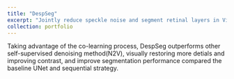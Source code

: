 ```yaml
---
title: "DespSeg"
excerpt: "Jointly reduce speckle noise and segment retinal layers in Vis-OCT images<br/><img src='/images/500x300.png'>"
collection: portfolio
---
```


Taking advantage of the co-learning process, DespSeg outperforms other self-supervised denoising method(N2V), visually restoring more detials and improving contrast, and improve segmentation performance compared the baseline UNet and sequential strategy. 

